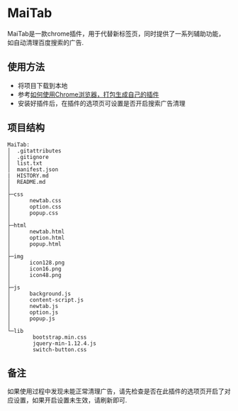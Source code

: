 # MaiTab
MaiTab是一款chrome插件，用于代替新标签页，同时提供了一系列辅助功能，如自动清理百度搜索的广告.

## 使用方法
- 将项目下载到本地
- 参考[如何使用Chrome浏览器，打包生成自己的插件](https://blog.csdn.net/wanwuguicang/article/details/79742017)
- 安装好插件后，在插件的选项页可设置是否开启搜索广告清理

## 项目结构
```
MaiTab:
│  .gitattributes
│  .gitignore
│  list.txt
│  manifest.json
|  HISTORY.md
│  README.md
│  
├─css
│      newtab.css
│      option.css
│      popup.css
│      
├─html
│      newtab.html
│      option.html
│      popup.html
│      
├─img
│      icon128.png
│      icon16.png
│      icon48.png
│      
├─js
│      background.js
│      content-script.js
│      newtab.js
│      option.js
│      popup.js
│      
└─lib
        bootstrap.min.css
        jquery-min-1.12.4.js
        switch-button.css
```

## 备注
如果使用过程中发现未能正常清理广告，请先检查是否在此插件的选项页开启了对应设置，如果开启设置未生效，请刷新即可.
